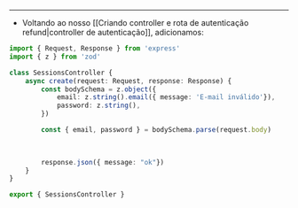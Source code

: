___
- Voltando ao nosso [[Criando controller e rota de autenticação refund|controller de autenticação]], adicionamos:
```ts
import { Request, Response } from 'express'
import { z } from 'zod'

class SessionsController {
	async create(request: Request, response: Response) {
		const bodySchema = z.object({
			email: z.string().email({ message: 'E-mail inválido'}),
			password: z.string(),
		})

		const { email, password } = bodySchema.parse(request.body)

		
		
		response.json({ message: "ok"})
	}
}

export { SessionsController }
```